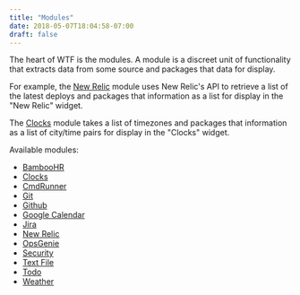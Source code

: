 ```yaml
---
title: "Modules"
date: 2018-05-07T18:04:58-07:00
draft: false
---
```


The heart of WTF is the modules. A module is a discreet unit of
functionality that extracts data from some source and packages that data
for display.

For example, the <a href="/posts/modules/newrelic">New Relic</a> module
uses New Relic's API to retrieve a list of the latest deploys and
packages that information as a list for display in the "New Relic"
widget.

The <a href="/posts/modules/clocks">Clocks</a> module takes a list of
timezones and packages that information as a list of city/time pairs for
display in the "Clocks" widget.

Available modules:

<ul class="list-bare">
  <li><a href="/posts/modules/bamboohr">BambooHR</a>
  <li><a href="/posts/modules/clocks">Clocks</a>
  <li><a href="/posts/modules/cmdrunner">CmdRunner</a>
  <li><a href="/posts/modules/git">Git</a>
  <li><a href="/posts/modules/github">Github</a>
  <li><a href="/posts/modules/gcal">Google Calendar</a>
  <li><a href="/posts/modules/jira">Jira</a>
  <li><a href="/posts/modules/newrelic">New Relic</a>
  <li><a href="/posts/modules/opsgenie">OpsGenie</a>
  <li><a href="/posts/modules/security">Security</a>
  <li><a href="/posts/modules/textfile">Text File</a>
  <li><a href="/posts/modules/todo">Todo</a>
  <li><a href="/posts/modules/weather">Weather</a>
</ul>
